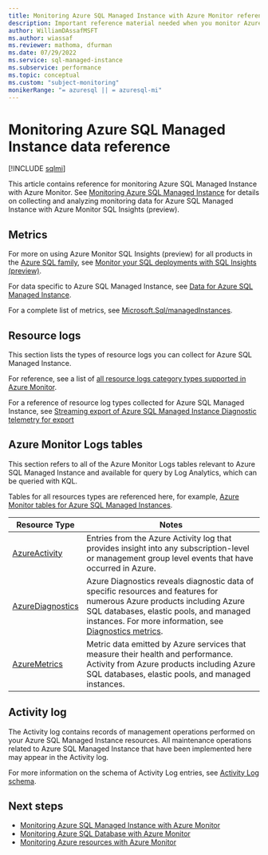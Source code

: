 ```yaml
---
title: Monitoring Azure SQL Managed Instance with Azure Monitor reference
description: Important reference material needed when you monitor Azure SQL Managed Instance with Azure Monitor
author: WilliamDAssafMSFT
ms.author: wiassaf
ms.reviewer: mathoma, dfurman
ms.date: 07/29/2022
ms.service: sql-managed-instance
ms.subservice: performance
ms.topic: conceptual
ms.custom: "subject-monitoring"
monikerRange: "= azuresql || = azuresql-mi"
---
```


# Monitoring Azure SQL Managed Instance data reference
[!INCLUDE [sqlmi](../includes/appliesto-sqlmi.md)]

This article contains reference for monitoring Azure SQL Managed Instance with Azure Monitor. See [Monitoring Azure SQL Managed Instance](monitoring-sql-managed-instance-azure-monitor.md) for details on collecting and analyzing monitoring data for Azure SQL Managed Instance with Azure Monitor SQL Insights (preview).

## Metrics

For more on using Azure Monitor SQL Insights (preview) for all products in the [Azure SQL family](../index.yml), see [Monitor your SQL deployments with SQL Insights (preview)](/azure/azure-monitor/insights/sql-insights-overview).

For data specific to Azure SQL Managed Instance, see [Data for Azure SQL Managed Instance](/azure/azure-monitor/insights/sql-insights-overview#data-for-azure-sql-managed-instance).

For a complete list of metrics, see [Microsoft.Sql/managedInstances](/azure/azure-monitor/essentials/metrics-supported#microsoftsqlmanagedinstances).

## Resource logs

This section lists the types of resource logs you can collect for Azure SQL Managed Instance. 

For reference, see a list of [all resource logs category types supported in Azure Monitor](/azure/azure-monitor/essentials/resource-logs-schema).

For a reference of resource log types collected for Azure SQL Managed Instance, see [Streaming export of Azure SQL Managed Instance Diagnostic telemetry for export](../database/metrics-diagnostic-telemetry-logging-streaming-export-configure.md#diagnostic-telemetry-for-export)

## Azure Monitor Logs tables

This section refers to all of the Azure Monitor Logs tables relevant to Azure SQL Managed Instance and available for query by Log Analytics, which can be queried with KQL.

Tables for all resources types are referenced here, for example, [Azure Monitor tables for Azure SQL Managed Instances](/azure/azure-monitor/reference/tables/tables-resourcetype#sql-managed-instances).

|Resource Type | Notes |
|-------|-----|
| [AzureActivity](/azure/azure-monitor/reference/tables/azureactivity) | Entries from the Azure Activity log that provides insight into any subscription-level or management group level events that have occurred in Azure. |
| [AzureDiagnostics](/azure/azure-monitor/reference/tables/azurediagnostics) | Azure Diagnostics reveals diagnostic data of specific resources and features for numerous Azure products including Azure SQL databases, elastic pools, and managed instances. For more information, see [Diagnostics metrics](../database/metrics-diagnostic-telemetry-logging-streaming-export-configure.md?tabs=azure-portal#basic-metrics).|
| [AzureMetrics](/azure/azure-monitor/reference/tables/azuremetrics) | Metric data emitted by Azure services that measure their health and performance. Activity from Azure products including Azure SQL databases, elastic pools, and managed instances.|

## Activity log

The Activity log contains records of management operations performed on your Azure SQL Managed Instance resources. All maintenance operations related to Azure SQL Managed Instance that have been implemented here may appear in the Activity log.

For more information on the schema of Activity Log entries, see [Activity Log schema](/azure/azure-monitor/essentials/activity-log-schema).

## Next steps

- [Monitoring Azure SQL Managed Instance with Azure Monitor](monitoring-sql-managed-instance-azure-monitor.md)
- [Monitoring Azure SQL Database with Azure Monitor](../database/monitoring-sql-database-azure-monitor.md)
- [Monitoring Azure resources with Azure Monitor](/azure/azure-monitor/essentials/monitor-azure-resource)
